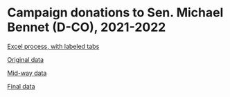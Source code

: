 # Campaign donations to Sen. Michael Bennet (D-CO), 2021-2022

[Excel process, with labeled tabs](https://github.com/juliamuellerthewriter/datavisualization-fall2021/blob/main/team%20excel%20_%20FEC%20data%20_%20assignment%203%20_%20process%20in%20tabs.xlsx)

[Original data](https://github.com/juliamuellerthewriter/datavisualization-fall2021/blob/main/team%20excel%20_%20FEC%20data%20_%20assignment%203%20_%20original.csv)

[Mid-way data](https://github.com/juliamuellerthewriter/datavisualization-fall2021/blob/main/team%20excel%20_%20FEC%20data%20_%20assignment%203%20_%20mid-way.csv)

[Final data](https://github.com/juliamuellerthewriter/datavisualization-fall2021/blob/main/team%20excel%20_%20FEC%20data%20_%20assignment%203%20_%20final.csv)
